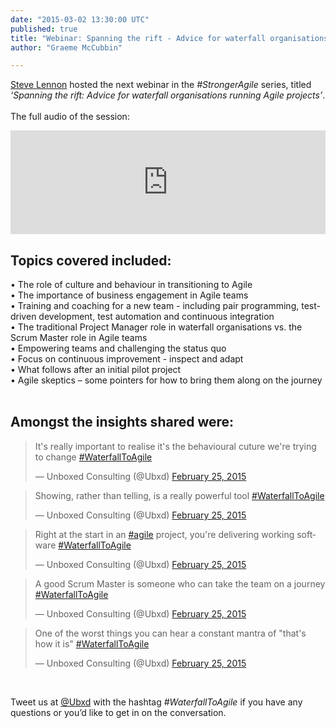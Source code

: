 ```yaml
---
date: "2015-03-02 13:30:00 UTC"
published: true
title: "Webinar: Spanning the rift - Advice for waterfall organisations running Agile projects"
author: "Graeme McCubbin"

---
```


[Steve Lennon](http://www.unboxedconsulting.com/people/steve-lennon) hosted the next webinar in the <i>#StrongerAgile</i> series, titled <i>‘Spanning the rift: Advice for waterfall organisations running Agile projects’</i>.<br/>
<br/>
The full audio of the session:<br/>

<iframe width="100%" height="166" scrolling="no" frameborder="no" src="https://w.soundcloud.com/player/?url=https%3A//api.soundcloud.com/tracks/192989378&amp;color=ff5500&amp;auto_play=false&amp;hide_related=false&amp;show_comments=true&amp;show_user=true&amp;show_reposts=false"></iframe>
<br/>

<h2>Topics covered included:</h2>
• The role of culture and behaviour in transitioning to Agile<br/>
• The importance of business engagement in Agile teams<br/>
• Training and coaching for a new team - including pair programming, test-driven development, test automation and continuous integration<br/>
• The traditional Project Manager role in waterfall organisations vs. the Scrum Master role in Agile teams<br/>
• Empowering teams and challenging the status quo<br/>
• Focus on continuous improvement - inspect and adapt<br/>
• What follows after an initial pilot project<br/>
• Agile skeptics – some pointers for how to bring them along on the journey<br/>
<br/>

<h2>Amongst the insights shared were:</h2>

<blockquote class="twitter-tweet" lang="en"><p>It&#39;s really important to realise it&#39;s the behavioural cuture we&#39;re trying to change <a href="https://twitter.com/hashtag/WaterfallToAgile?src=hash">#WaterfallToAgile</a></p>&mdash; Unboxed Consulting (@Ubxd) <a href="https://twitter.com/Ubxd/status/570616097214504960">February 25, 2015</a></blockquote> <script async src="//platform.twitter.com/widgets.js" charset="utf-8"></script>

<blockquote class="twitter-tweet" lang="en"><p>Showing, rather than telling, is a really powerful tool <a href="https://twitter.com/hashtag/WaterfallToAgile?src=hash">#WaterfallToAgile</a></p>&mdash; Unboxed Consulting (@Ubxd) <a href="https://twitter.com/Ubxd/status/570620560981557249">February 25, 2015</a></blockquote> <script async src="//platform.twitter.com/widgets.js" charset="utf-8"></script>

<blockquote class="twitter-tweet" lang="en"><p>Right at the start in an <a href="https://twitter.com/hashtag/agile?src=hash">#agile</a> project, you&#39;re delivering working software <a href="https://twitter.com/hashtag/WaterfallToAgile?src=hash">#WaterfallToAgile</a></p>&mdash; Unboxed Consulting (@Ubxd) <a href="https://twitter.com/Ubxd/status/570620107401142273">February 25, 2015</a></blockquote> <script async src="//platform.twitter.com/widgets.js" charset="utf-8"></script>

<blockquote class="twitter-tweet" lang="en"><p>A good Scrum Master is someone who can take the team on a journey <a href="https://twitter.com/hashtag/WaterfallToAgile?src=hash">#WaterfallToAgile</a></p>&mdash; Unboxed Consulting (@Ubxd) <a href="https://twitter.com/Ubxd/status/570618364768464897">February 25, 2015</a></blockquote> <script async src="//platform.twitter.com/widgets.js" charset="utf-8"></script>

<blockquote class="twitter-tweet" lang="en"><p>One of the worst things you can hear a constant mantra of &quot;that&#39;s how it is&quot; <a href="https://twitter.com/hashtag/WaterfallToAgile?src=hash">#WaterfallToAgile</a></p>&mdash; Unboxed Consulting (@Ubxd) <a href="https://twitter.com/Ubxd/status/570617608413818880">February 25, 2015</a></blockquote> <script async src="//platform.twitter.com/widgets.js" charset="utf-8"></script>
<br/>

Tweet us at [@Ubxd](https://twitter.com/Ubxd) with the hashtag <i>#WaterfallToAgile</i> if you have any questions or you’d like to get in on the conversation.
